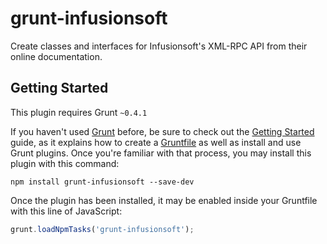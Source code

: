 # grunt-infusionsoft
Create classes and interfaces for Infusionsoft's XML-RPC API from their online
documentation.

## Getting Started
This plugin requires Grunt `~0.4.1`

If you haven't used [Grunt](http://gruntjs.com/) before, be sure to check out
the [Getting Started](http://gruntjs.com/getting-started) guide, as it explains
how to create a [Gruntfile](http://gruntjs.com/sample-gruntfile) as well as
install and use Grunt plugins. Once you're familiar with that process, you may
install this plugin with this command:

```shell
npm install grunt-infusionsoft --save-dev
```

Once the plugin has been installed, it may be enabled inside your Gruntfile
with this line of JavaScript:

```js
grunt.loadNpmTasks('grunt-infusionsoft');
```

